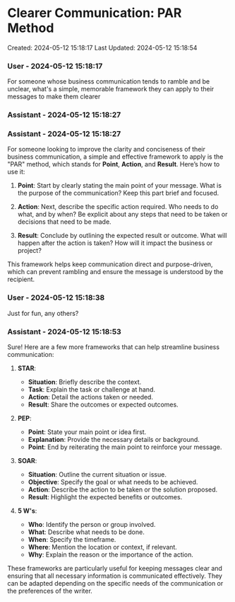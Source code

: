 # Clearer Communication: PAR Method

Created: 2024-05-12 15:18:17
Last Updated: 2024-05-12 15:18:54

### User - 2024-05-12 15:18:17

For someone whose business communication tends to ramble and be unclear, what's a simple, memorable framework they can apply to their messages to make them clearer

### Assistant - 2024-05-12 15:18:27



### Assistant - 2024-05-12 15:18:27

For someone looking to improve the clarity and conciseness of their business communication, a simple and effective framework to apply is the "PAR" method, which stands for **Point**, **Action**, and **Result**. Here’s how to use it:

1. **Point**: Start by clearly stating the main point of your message. What is the purpose of the communication? Keep this part brief and focused.

2. **Action**: Next, describe the specific action required. Who needs to do what, and by when? Be explicit about any steps that need to be taken or decisions that need to be made.

3. **Result**: Conclude by outlining the expected result or outcome. What will happen after the action is taken? How will it impact the business or project?

This framework helps keep communication direct and purpose-driven, which can prevent rambling and ensure the message is understood by the recipient.

### User - 2024-05-12 15:18:38

Just for fun, any others? 

### Assistant - 2024-05-12 15:18:53

Sure! Here are a few more frameworks that can help streamline business communication:

1. **STAR**:
   - **Situation**: Briefly describe the context.
   - **Task**: Explain the task or challenge at hand.
   - **Action**: Detail the actions taken or needed.
   - **Result**: Share the outcomes or expected outcomes.

2. **PEP**:
   - **Point**: State your main point or idea first.
   - **Explanation**: Provide the necessary details or background.
   - **Point**: End by reiterating the main point to reinforce your message.

3. **SOAR**:
   - **Situation**: Outline the current situation or issue.
   - **Objective**: Specify the goal or what needs to be achieved.
   - **Action**: Describe the action to be taken or the solution proposed.
   - **Result**: Highlight the expected benefits or outcomes.

4. **5 W's**:
   - **Who**: Identify the person or group involved.
   - **What**: Describe what needs to be done.
   - **When**: Specify the timeframe.
   - **Where**: Mention the location or context, if relevant.
   - **Why**: Explain the reason or the importance of the action.

These frameworks are particularly useful for keeping messages clear and ensuring that all necessary information is communicated effectively. They can be adapted depending on the specific needs of the communication or the preferences of the writer.

